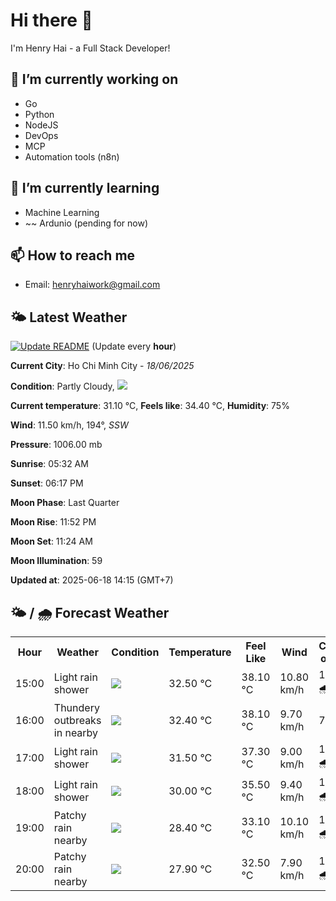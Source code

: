 # Hi there 👋

I'm Henry Hai - a Full Stack Developer!

## 🔭 I’m currently working on

- Go
- Python
- NodeJS
- DevOps
- MCP
- Automation tools (n8n)

## 🌱 I’m currently learning

- Machine Learning
- ~~ Ardunio (pending for now)

## 📫 How to reach me

- Email: <henryhaiwork@gmail.com>

## 🌤️ Latest Weather
[![Update README](https://github.com/henry0hai/henry0hai/actions/workflows/udpateReadme.yml/badge.svg)](https://github.com/henry0hai/henry0hai/actions/workflows/udpateReadme.yml)
(Update every **hour**)
<!-- CURRENT_WEATHER:START -->
**Current City**: Ho Chi Minh City - *18/06/2025*

**Condition**: Partly Cloudy, <img src="https://cdn.weatherapi.com/weather/64x64/day/116.png"/>

**Current temperature**: 31.10 °C, **Feels like**: 34.40 °C, **Humidity**: 75%

**Wind**: 11.50 km/h, 194°, *SSW*

**Pressure**: 1006.00 mb

**Sunrise**: 05:32 AM

**Sunset**: 06:17 PM

**Moon Phase**: Last Quarter

**Moon Rise**: 11:52 PM

**Moon Set**: 11:24 AM

**Moon Illumination**: 59

**Updated at**: 2025-06-18 14:15 (GMT+7)<!-- CURRENT_WEATHER:END -->

## 🌤️ / 🌧️ Forecast Weather
<!-- FORECAST_WEATHER:START -->
<table>
		<tr>
			<th>Hour</th>
			<th>Weather</th>
			<th>Condition</th>
			<th>Temperature</th>
			<th>Feel Like</th>
			<th>Wind</th>
			<th>Chance of Rain</th>
		</tr>
				<tr>
					<td>15:00</td>
					<td>Light rain shower</td>
					<td><img src='https://cdn.weatherapi.com/weather/64x64/day/353.png'/></td>
					<td>32.50 °C</td>
					<td>38.10 °C</td>
					<td>10.80 km/h</td>
					<td>100 % 🌧️</td>
				</tr>
				<tr>
					<td>16:00</td>
					<td>Thundery outbreaks in nearby</td>
					<td><img src='https://cdn.weatherapi.com/weather/64x64/day/200.png'/></td>
					<td>32.40 °C</td>
					<td>38.10 °C</td>
					<td>9.70 km/h</td>
					<td>73 %</td>
				</tr>
				<tr>
					<td>17:00</td>
					<td>Light rain shower</td>
					<td><img src='https://cdn.weatherapi.com/weather/64x64/day/353.png'/></td>
					<td>31.50 °C</td>
					<td>37.30 °C</td>
					<td>9.00 km/h</td>
					<td>100 % 🌧️</td>
				</tr>
				<tr>
					<td>18:00</td>
					<td>Light rain shower</td>
					<td><img src='https://cdn.weatherapi.com/weather/64x64/day/353.png'/></td>
					<td>30.00 °C</td>
					<td>35.50 °C</td>
					<td>9.40 km/h</td>
					<td>100 % 🌧️</td>
				</tr>
				<tr>
					<td>19:00</td>
					<td>Patchy rain nearby</td>
					<td><img src='https://cdn.weatherapi.com/weather/64x64/night/176.png'/></td>
					<td>28.40 °C</td>
					<td>33.10 °C</td>
					<td>10.10 km/h</td>
					<td>100 % 🌧️</td>
				</tr>
				<tr>
					<td>20:00</td>
					<td>Patchy rain nearby</td>
					<td><img src='https://cdn.weatherapi.com/weather/64x64/night/176.png'/></td>
					<td>27.90 °C</td>
					<td>32.50 °C</td>
					<td>7.90 km/h</td>
					<td>100 % 🌧️</td>
				</tr>
</table>
<!-- FORECAST_WEATHER:END -->

